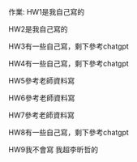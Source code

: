 作業: HW1是我自己寫的

HW2是我自己寫的

HW3有一些自己寫，剩下參考chatgpt

HW4有一些自己寫，剩下參考chatgpt

HW5參考老師資料寫

HW6參考老師資料寫

HW7參考老師資料寫

HW8有一些自己寫，剩下參考chatgpt

HW9我不會寫 我超李昕哲的

